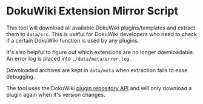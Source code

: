 # DokuWiki Extension Mirror Script

This tool will download all available DokuWiki plugins/templates and extract them to `data/src`. This is useful for DokuWiki developers who need to check if a certain DokuWiki function is used by any plugins.

It's also helpful to figure out which extensions are no longer downloadable. An error log is placed into `./data/meta/error.log`.

Downloaded archives are kept in `data/meta` when extraction fails to ease debugging.

The tool uses the DokuWiki [plugin repository API](https://github.com/splitbrain/dokuwiki-plugin-pluginrepo/blob/master/README-API) and will only download a plugin again when it's version changes.